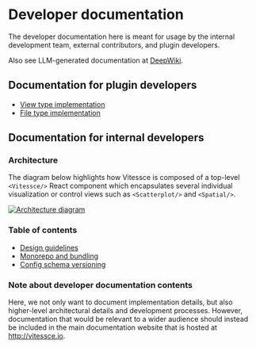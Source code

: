 # Developer documentation

The developer documentation here is meant for usage by the internal development team, external contributors, and plugin developers.

Also see LLM-generated documentation at [DeepWiki](https://deepwiki.com/vitessce/vitessce).

## Documentation for plugin developers

- [View type implementation](./plugin-view-types.md)
- [File type implementation](./plugin-file-types.md)

## Documentation for internal developers

### Architecture

The diagram below highlights how Vitessce is composed of a top-level `<Vitessce/>` React component which encapsulates several individual visualization or control views such as `<Scatterplot/>` and `<Spatial/>`.

<a href="https://docs.google.com/drawings/d/1vS6wP1vs5QepLhXGDRww7LR505HJ-aIqnGn9O19f6xg/edit" target="_blank">
    <img
        src="https://docs.google.com/drawings/d/e/2PACX-1vSoB3YGPxOTKnFOpYHeHX4JruHnibGXruM36uAZtuvPQNM3a7F4uS3q4b5jwGNQ6TJ7bQ9IPB32rdle/pub?w=650"
        alt="Architecture diagram"
        className="ar-16x9"
    />
</a>

### Table of contents

- [Design guidelines](./design-guidelines.md)
- [Monorepo and bundling](./monorepo-and-bundling.md)
- [Config schema versioning](./config-schema-versioning.md)

### Note about developer documentation contents

Here, we not only want to document implementation details, but also higher-level architectural details and development processes.
However, documentation that would be relevant to a wider audience should instead be included in the main documentation website that is hosted at http://vitessce.io.
